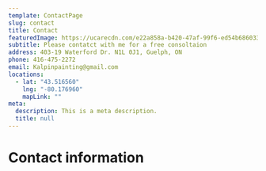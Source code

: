 ```yaml
---
template: ContactPage
slug: contact
title: Contact
featuredImage: https://ucarecdn.com/e22a858a-b420-47af-99f6-ed54b6860333/
subtitle: Please contatct with me for a free consoltaion
address: 403-19 Waterford Dr. N1L 0J1, Guelph, ON
phone: 416-475-2272
email: Kalpinpainting@gmail.com
locations:
  - lat: "43.516560"
    lng: "-80.176960"
    mapLink: ""
meta:
  description: This is a meta description.
  title: null
---
```

# Contact information